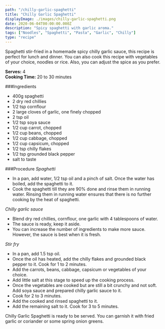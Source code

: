 ```yaml
---
path: "/chilly-garlic-spaghetti"
title: "Chilly Garlic Spaghetti"
displayImage: ./images/chilly-garlic-spaghetti.png
date: 2020-06-04T00:00:00.000Z
description: "Spicy spaghetti with garlic aroma."
tags: ["Noodles", "Spaghetti", "Pasta", "Garlic", "Chilly"]
type: "recipe"
---
```


Spaghetti stir-fried in a homemade spicy chilly garlic sauce, this recipe is perfect for lunch and dinner. You can also cook this recipe with vegetables of your choice, noodles or rice. Also, you can adjust the spice as you prefer.

**Serves:** 4\
**Cooking Time:** 20 to 30 minutes

###Ingredients
- 400g spaghetti
- 2 dry red chillies
- 1/2 tsp cornflour
- 2 large cloves of garlic, one finely chopped
- 2 tsp oil
- 1/2 tsp soya sauce
- 1/2 cup carrot, chopped
- 1/2 cup beans, chopped
- 1/2 cup cabbage, chopped
- 1/2 cup capsicum, chopped
- 1/2 tsp chilly flakes
- 1/2 tsp grounded black pepper
- salt to taste

###Procedure
*Spaghetti*
- In a pan, add water, 1/2 tsp oil and a pinch of salt. Once the water has boiled, add the spaghetti to it. 
- Cook the spaghetti till they are 90% done and rinse them in running water. Rinsing them in running water ensures that there is no further cooking by the heat of spaghetti. 

*Chilly garlic sauce*
- Blend dry red chillies, cornflour, one garlic with 4 tablespoons of water. 
- The sauce is ready, keep it aside. 
- You can increase the number of ingredients to make more sauce. However, the sauce is best when it is fresh. 

*Stir fry*
- In a pan, add 1.5 tsp oil.
- Once the oil has heated, add the chilly flakes and grounded black pepper to it. Cook for 1 to 2 minutes. 
- Add the carrots, beans, cabbage, capsicum or vegetables of your choice. 
- Add little salt at this stage to speed up the cooking process. 
- Once the vegetables are cooked but are still a bit crunchy and not soft. Add soya sauce and prepared chilly garlic sauce to it.
- Cook for 2 to 3 minutes. 
- Add the cooked and rinsed spaghetti to it.
- Add the remaining salt to it. Cook for 3 to 5 minutes. 

Chilly Garlic Spaghetti is ready to be served. You can garnish it with fried garlic or coriander or some spring onion greens. 
